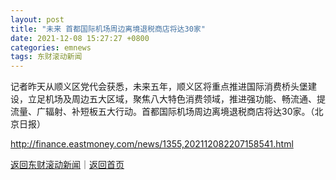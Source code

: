 ```yaml
---
layout: post
title: "未来 首都国际机场周边离境退税商店将达30家"
date: 2021-12-08 15:27:27 +0800
categories: emnews
tags: 东财滚动新闻
---
```


记者昨天从顺义区党代会获悉，未来五年，顺义区将重点推进国际消费桥头堡建设，立足机场及周边五大区域，聚焦八大特色消费领域，推进强功能、畅流通、提流量、广辐射、补短板五大行动。首都国际机场周边离境退税商店将达30家。（北京日报）

<http://finance.eastmoney.com/news/1355,202112082207158541.html>

[返回东财滚动新闻](//finews.withounder.com/emnews/)｜[返回首页](//finews.withounder.com/)